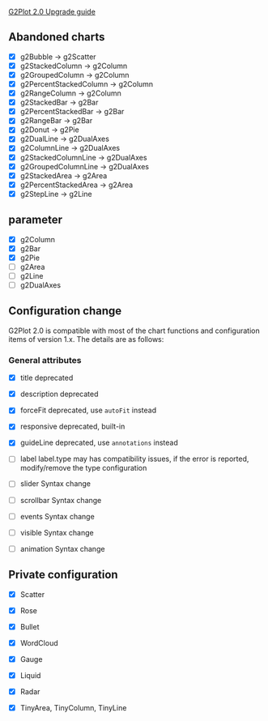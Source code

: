 
[G2Plot 2.0 Upgrade guide](https://g2plot.antv.vision/en/docs/manual/upgrade/)


## Abandoned charts

- [x] g2Bubble                 ->  g2Scatter
- [x] g2StackedColumn          ->  g2Column
- [x] g2GroupedColumn          ->  g2Column
- [x] g2PercentStackedColumn   ->  g2Column
- [x] g2RangeColumn            ->  g2Column
- [x] g2StackedBar             ->  g2Bar
- [x] g2PercentStackedBar      ->  g2Bar
- [x] g2RangeBar               ->  g2Bar
- [x] g2Donut                  ->  g2Pie
- [x] g2DualLine               ->  g2DualAxes
- [x] g2ColumnLine             ->  g2DualAxes
- [x] g2StackedColumnLine      ->  g2DualAxes
- [x] g2GroupedColumnLine      ->  g2DualAxes
- [x] g2StackedArea            ->  g2Area
- [x] g2PercentStackedArea     ->  g2Area
- [x] g2StepLine               ->  g2Line

## parameter

- [x] g2Column
- [x] g2Bar
- [x] g2Pie
- [ ] g2Area
- [ ] g2Line
- [ ] g2DualAxes

## Configuration change

G2Plot 2.0 is compatible with most of the chart functions and configuration items of version 1.x. The details are as follows:

### General attributes

- [x] title        deprecated
- [x] description  deprecated
- [x] forceFit     deprecated, use `autoFit` instead
- [x] responsive   deprecated, built-in
- [x] guideLine    deprecated, use `annotations` instead
- [ ] label	       label.type may has compatibility issues, if the error is reported, modify/remove the type configuration
- [ ] slider	     Syntax change
- [ ] scrollbar	   Syntax change
- [ ] events	     Syntax change
- [ ] visible   	 Syntax change
- [ ] animation	   Syntax change


## Private configuration

- [x] Scatter
- [x] Rose
- [x] Bullet
- [x] WordCloud
- [x] Gauge
- [x] Liquid
- [x] Radar
- [x] TinyArea, TinyColumn, TinyLine






